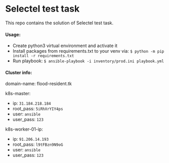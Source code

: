 # Selectel test task

This repo contains the solution of Selectel test task.

#### Usage:
  - Create python3 virtual environment and activate it
  - Install packages from requirements.txt to your venv via: `$ python -m pip install -r requirements.txt`
  - Run playbook: `$ ansible-playbook -i inventory/prod.ini playbook.yml`

#### Cluster info:
domain-name: flood-resident.tk

k8s-master:
  - ip: `31.184.218.184`
  - root_pass: `5iRhXrYIY4ps`
  - user: `ansible`
  - user_pass: `123`

k8s-worker-01-ip: 
  - ip: `91.206.14.193`
  - root_pass: `l9tFBzn9N9oG`
  - user: `ansible`
  - user_pass: `123`

